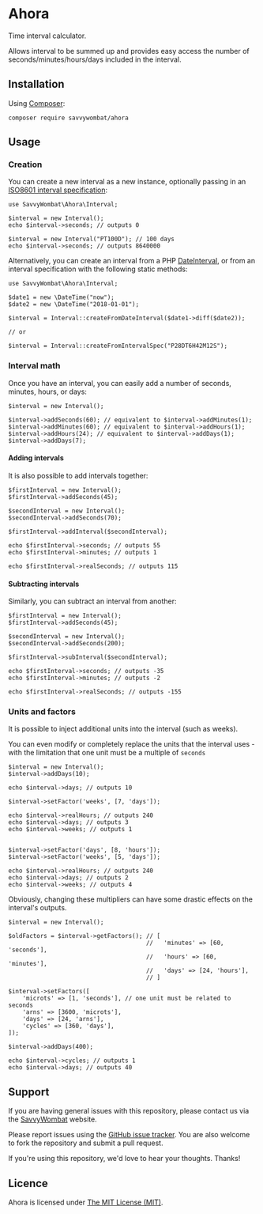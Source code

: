 # Ahora

Time interval calculator.

Allows interval to be summed up and provides easy access the number of seconds/minutes/hours/days included in the interval.

## Installation

Using [Composer](https://getcomposer.org/):

    composer require savvywombat/ahora

## Usage

### Creation

You can create a new interval as a new instance, optionally passing in an [ISO8601 interval specification](https://en.wikipedia.org/wiki/ISO_8601#Durations):

    use SavvyWombat\Ahora\Interval;
    
    $interval = new Interval();
    echo $interval->seconds; // outputs 0

    $interval = new Interval("PT100D"); // 100 days
    echo $interval->seconds; // outputs 8640000


Alternatively, you can create an interval from a PHP [DateInterval](http://php.net/manual/en/class.dateinterval.php),
or from an interval specification with the following static methods:
    
    use SavvyWombat\Ahora\Interval;
    
    $date1 = new \DateTime("now");
    $date2 = new \DateTime("2018-01-01");
    
    $interval = Interval::createFromDateInterval($date1->diff($date2));
    
    // or
    
    $interval = Interval::createFromIntervalSpec("P28DT6H42M12S");
    
### Interval math

Once you have an interval, you can easily add a number of seconds, minutes, hours, or days:

    $interval = new Interval();
    
    $interval->addSeconds(60); // equivalent to $interval->addMinutes(1);
    $interval->addMinutes(60); // equivalent to $interval->addHours(1);
    $interval->addHours(24); // equivalent to $interval->addDays(1);
    $interval->addDays(7);

#### Adding intervals

It is also possible to add intervals together:

    $firstInterval = new Interval();
    $firstInterval->addSeconds(45);
    
    $secondInterval = new Interval();
    $secondInterval->addSeconds(70);
    
    $firstInterval->addInterval($secondInterval);
    
    echo $firstInterval->seconds; // outputs 55
    echo $firstInterval->minutes; // outputs 1
    
    echo $firstInterval->realSeconds; // outputs 115

#### Subtracting intervals

Similarly, you can subtract an interval from another:

    $firstInterval = new Interval();
    $firstInterval->addSeconds(45);

    $secondInterval = new Interval();
    $secondInterval->addSeconds(200);
    
    $firstInterval->subInterval($secondInterval);
    
    echo $firstInterval->seconds; // outputs -35
    echo $firstInterval->minutes; // outputs -2
    
    echo $firstInterval->realSeconds; // outputs -155

### Units and factors

It is possible to inject additional units into the interval (such as weeks).

You can even modify or completely replace the units that the interval uses - 
with the limitation that one unit must be a multiple of `seconds`

    $interval = new Interval();
    $interval->addDays(10);
    
    echo $interval->days; // outputs 10
    
    $interval->setFactor('weeks', [7, 'days']);
    
    echo $interval->realHours; // outputs 240
    echo $interval->days; // outputs 3
    echo $interval->weeks; // outputs 1

    
    $interval->setFactor('days', [8, 'hours']);
    $interval->setFactor('weeks', [5, 'days']);
    
    echo $interval->realHours; // outputs 240
    echo $interval->days; // outputs 2
    echo $interval->weeks; // outputs 4

Obviously, changing these multipliers can have some drastic effects on the interval's outputs.

    $interval = new Interval();
    
    $oldFactors = $interval->getFactors(); // [ 
                                           //   'minutes' => [60, 'seconds'], 
                                           //   'hours' => [60, 'minutes'],
                                           //   'days' => [24, 'hours'],
                                           // ]

    $interval->setFactors([
        'microts' => [1, 'seconds'], // one unit must be related to seconds
        'arns' => [3600, 'microts'],
        'days' => [24, 'arns'],
        'cycles' => [360, 'days'],
    ]);

    $interval->addDays(400);
    
    echo $interval->cycles; // outputs 1
    echo $interval->days; // outputs 40
    
## Support

If you are having general issues with this repository, please contact us via
the [SavvyWombat](https://savvywombat.com.au/contact) website.

Please report issues using the [GitHub issue tracker](https://github.com/SavvyWombat/ahora/issues). You are also welcome to fork the repository and submit a pull request.

If you're using this repository, we'd love to hear your thoughts. Thanks!

## Licence

Ahora is licensed under [The MIT License (MIT)](https://github.com/SavvyWombat/ahora/blob/master/LICENSE).
